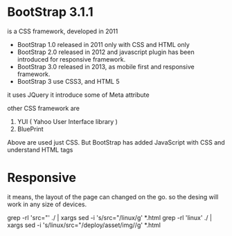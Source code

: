 # BootStrap 3.1.1

   is a CSS framework, developed in 2011
   
   - BootStrap 1.0 released in 2011 only with CSS and HTML only
   - BootStrap 2.0 released in 2012 and javascript plugin has been introduced for responsive framework.
   - BootStrap 3.0 released in 2013, as mobile first and responsive framework.
   - BootStrap 3 use CSS3, and HTML 5
  
 it uses JQuery
 it introduce some of Meta attribute

other CSS framework are

 1. YUI ( Yahoo User Interface library )
 2. BluePrint

Above are used just CSS. 
But BootStrap has added JavaScript with CSS and understand HTML tags

# Responsive
   it means, the layout of the page can changed on the go. so the desing will work in any size of devices.
   

grep -rl 'src="' ./ | xargs sed -i 's/src="/linux/g' *.html
grep -rl 'linux' ./ | xargs sed -i 's/linux/src="\/deploy\/asset\/img\//g' *.html